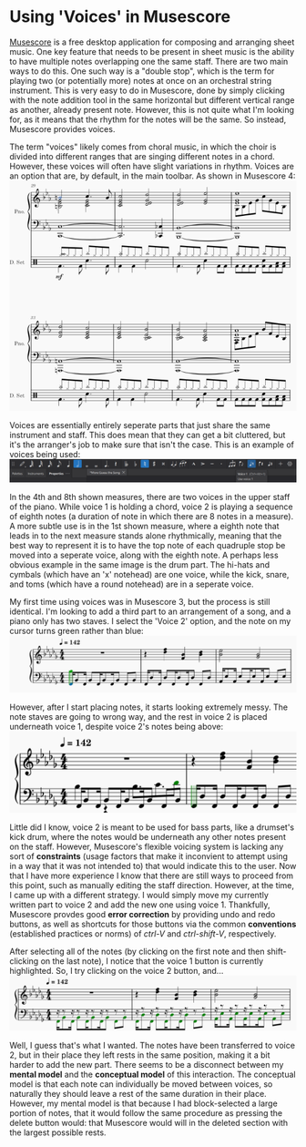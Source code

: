# Using 'Voices' in Musescore

[Musescore](https://musescore.org/en/node/355624) is a free desktop application for composing and arranging sheet music. One key feature that needs to be present in sheet music is the ability to have multiple notes overlapping one the same staff. There are two main ways to do this. One such way is a "double stop", which is the term for playing two (or potentially more) notes at once on an orchestral string instrument. This is very easy to do in Musescore, done by simply clicking with the note addition tool in the same horizontal but different vertical range as another, already present note. However, this is not quite what I'm looking for, as it means that the rhythm for the notes will be the same. So instead, Musescore provides voices.

The term "voices" likely comes from choral music, in which the choir is divided into different ranges that are singing different notes in a chord. However, these voices will often have slight variations in rhythm. Voices are an option that are, by default, in the main toolbar. As shown in Musescore 4:
![](./images/Screenshot-1.png)

Voices are essentially entirely seperate parts that just share the same instrument and staff. This does mean that they can get a bit cluttered, but it's the arranger's job to make sure that isn't the case. This is an example of voices being used:
![](./images/Screenshot-2.png)

In the 4th and 8th shown measures, there are two voices in the upper staff of the piano. While voice 1 is holding a chord, voice 2 is playing a sequence of eighth notes (a duration of note in which there are 8 notes in a measure). A more subtle use is in the 1st shown measure, where a eighth note that leads in to the next measure stands alone rhythmically, meaning that the best way to represent it is to have the top note of each quadruple stop be moved into a seperate voice, along with the eighth note. A perhaps less obvious example in the same image is the drum part. The hi-hats and cymbals (which have an 'x' notehead) are one voice, while the kick, snare, and toms (which have a round notehead) are in a seperate voice.

My first time using voices was in Musescore 3, but the process is still identical. I'm looking to add a third part to an arrangement of a song, and a piano only has two staves. I select the 'Voice 2' option, and the note on my cursor turns green rather than blue:
![](./images/Screenshot-3.png)

However, after I start placing notes, it starts looking extremely messy. The note staves are going to wrong way, and the rest in voice 2 is placed underneath voice 1, despite voice 2's notes being above:
![](./images/Screenshot-4.png)

Little did I know, voice 2 is meant to be used for bass parts, like a drumset's kick drum, where the notes would be underneath any other notes present on the staff. However, Musescore's flexible voicing system is lacking any sort of **constraints** (usage factors that make it inconvient to attempt using in a way that it was not intended to) that would indicate this to the user. Now that I have more experience I know that there are still ways to proceed from this point, such as manually editing the staff direction. However, at the time, I came up with a different strategy. I would simply move my currently written part to voice 2 and add the new one using voice 1. Thankfully, Musescore provdes good **error correction** by providing undo and redo buttons, as well as shortcuts for those buttons via the common **conventions** (established practices or norms) of *ctrl-V* and *ctrl-shift-V*, respectively.

After selecting all of the notes (by clicking on the first note and then shift-clicking on the last note), I notice that the voice 1 button is currently highlighted. So, I try clicking on the voice 2 button, and...
![](./images/Screenshot-5.png)

Well, I guess that's what I wanted. The notes have been transferred to voice 2, but in their place they left rests in the same position, making it a bit harder to add the new part. There seems to be a disconnect between my **mental model** and the **conceptual model** of this interaction. The conceptual model is that each note can individually be moved between voices, so naturally they should leave a rest of the same duration in their place. However, my mental model is that because I had block-selected a large portion of notes, that it would follow the same procedure as pressing the delete button would: that Musescore would will in the deleted section with the largest possible rests.
